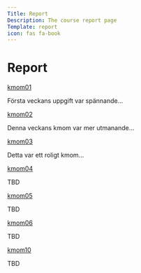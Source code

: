 ```yaml
---
Title: Report
Description: The course report page
Template: report
icon: fas fa-book
---
```


  Report  
==================

<div class="kmom-box">
<a href="report/kmom01">kmom01</a>
<div><p> Första veckans uppgift var spännande...</p></div>
</div>

<div class="kmom-box">
<a href="report/kmom02">kmom02</a>
<div><p> Denna veckans kmom var mer utmanande...</p></div>
</div>

<div class="kmom-box">
<a href="report/kmom03">kmom03</a>
<div><p> Detta var ett roligt kmom...</p></div>
</div>

<div class="kmom-box">
<a href="report/kmom04">kmom04</a>
<div><p>TBD</p></div>
</div>

<div class="kmom-box">
<a href="report/kmom05">kmom05</a>
<div><p>TBD</p></div>
</div>

<div class="kmom-box">
<a href="report/kmom06">kmom06</a>
<div><p>TBD</p></div>
</div>

<div class="kmom-box project">
<a href="report/kmom10">kmom10</a>
<div><p>TBD</p></div>
</div>


<!-- [kmom01](report/kmom01)
* [kmom02](report/kmom02)
* [kmom03](report/kmom03)
* [kmom04](report/kmom04)
* [kmom05](report/kmom05)
* [kmom06](report/kmom06)
* [kmom10](report/kmom10) -->
